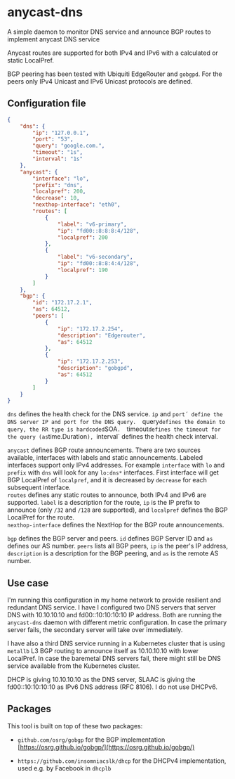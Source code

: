# anycast-dns

A simple daemon to monitor DNS service and announce BGP routes to implement anycast DNS service

Anycast routes are supported for both IPv4 and IPv6 with a calculated or static LocalPref.

BGP peering has been tested with Ubiquiti EdgeRouter and `gobgpd`.  For the peers only IPv4 Unicast and IPv6 Unicast protocols are defined.

## Configuration file

```json
{
	"dns": {
		"ip": "127.0.0.1",
		"port": "53",
		"query": "google.com.",
		"timeout": "1s",
		"interval": "1s"
	},
	"anycast": {
		"interface": "lo",
		"prefix": "dns",
		"localpref": 200,
		"decrease": 10,
		"nexthop-interface": "eth0",
		"routes": [
			{
				"label": "v6-primary",
				"ip": "fd00::8:8:8:4/128",
				"localpref": 200
			},
			{
				"label": "v6-secondary",
				"ip": "fd00::8:8:4:4/128",
				"localpref": 190
			}
		]
	},
	"bgp": {
		"id": "172.17.2.1",
		"as": 64512,
		"peers": [
			{
				"ip": "172.17.2.254",
				"description": "Edgerouter",
				"as": 64512
			},
			{
				"ip": "172.17.2.253",
				"description": "gobgpd",
				"as": 64512
			}
		]
	}
}
```

`dns` defines the health check for the DNS service.  `ip` and `port´ define the DNS server IP and port for the DNS query.  `query` defines the domain to query, the RR type is hardcoded `SOA`.  `timeout` defines the timeout for the query (as `time.Duration`), `interval` defines the health check interval.

`anycast` defines BGP route announcements.  There are two sources available, interfaces with labels and static announcements.  Labeled interfaces support only IPv4 addresses.  For example `interface` with `lo` and `prefix` with `dns` will look for any `lo:dns*` interfaces.  First interface will get BGP LocalPref of `localpref`, and it is decreased by `decrease` for each subsequent interface.  
`routes` defines any static routes to announce, both IPv4 and IPv6 are supported.  `label` is a description for the route, `ip` is the IP prefix to announce (only `/32` and `/128` are supported), and `localpref` defines the BGP LocalPref for the route.  
`nexthop-interface` defines the NextHop for the BGP route announcements.

`bgp` defines the BGP server and peers.  `id` defines BGP Server ID and `as` defines our AS number.  `peers` lists all BGP peers, `ip` is the peer's IP address, `description` is a description for the BGP peering, and `as` is the remote AS number.

## Use case

I'm running this configuration in my home network to provide resilient and redundant DNS service.  I have I configured two DNS servers that server DNS with 10.10.10.10 and fd00::10:10:10:10 IP address.  Both are running the `anycast-dns` daemon with different metric configuration.  In case the primary server fails, the secondary server will take over immediately.

I have also a third DNS service running in a Kubernetes cluster that is using `metallb` L3 BGP routing to announce itself as 10.10.10.10 with lower LocalPref.  In case the baremetal DNS servers fail, there might still be DNS service available from the Kubernetes cluster.

DHCP is giving 10.10.10.10 as the DNS server, SLAAC is giving the fd00::10:10:10:10 as IPv6 DNS address (RFC 8106).  I do not use DHCPv6.

## Packages

This tool is built on top of these two packages:

* `github.com/osrg/gobgp` for the BGP implementation [https://osrg.github.io/gobgp/](https://osrg.github.io/gobgp/)

* `https://github.com/insomniacslk/dhcp` for the DHCPv4 implementation, used e.g. by Facebook in `dhcplb`

